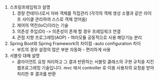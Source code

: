 1. 스프링프레임워크 설명 
    1. 경량 컨테이너로서 자바 객체를 직접관리 (각각의 객체 생성 소멸과 같은 라이프 사이클 관리하여 스스로 객체 얻어옴)
    2. 제어의 역전(IoC)이라는 기술
    3. 의존성 주입(DI) -> 의존성이 존재 할 경우 프레임워크 연결
    4. 관점 지향 프로그래밍(AOP) - 여러모듈 공동적으로 사용 해당기능 분리
2. Spring Boot와 Spring Framework의 차이점
    -auto configuration 차이 
    - 부트의 경우 설정의 많은 부분 자동화 - 편리하게 사용
3. 서블릿 대해 설명
    - 클라이언트 요청 처리하고 그 결과  반환하는 서블릿 클래스의 구현 규칙을 지킨 웹프로그래밍 기술입니다.
    mvc 에서 controller 로 이용 사용자의 요청을 받아 처리한 후 결과를 반환 